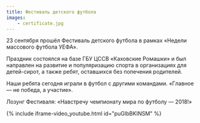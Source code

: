 ```yaml
---
title: Фестиваль детского футбола
images:
    - certificate.jpg
---
```

23 сентября прошёл Фестиваль детского футбола в рамках «Недели массового футбола УЕФА».
 
Праздник состоялся на базе ГБУ ЦССВ «Каховские Ромашки» и был направлен на развитие и популяризацию спорта
в организациях для детей-сирот, а также ребят, оставшихся без попечения родителей.

<!--more-->
Наши ребята сегодня играли в футбол с другими командами. «Главное — не победа, а участие».

Лозунг Фестиваля: «Навстречу чемпионату мира по футболу — 2018!»

{% include iframe-video_youtube.html id="puGIbBKINSM" %}
